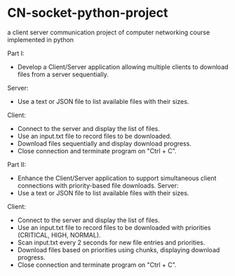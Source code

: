 # CN-socket-python-project
a client server communication project of computer networking course implemented in python

Part I:
- Develop a Client/Server application allowing multiple clients to download files from a server sequentially.

Server:
- Use a text or JSON file to list available files with their sizes.

Client:
- Connect to the server and display the list of files.
- Use an input.txt file to record files to be downloaded.
- Download files sequentially and display download progress.
- Close connection and terminate program on "Ctrl + C".

Part II:
- Enhance the Client/Server application to support simultaneous client connections with priority-based file downloads.
Server:
- Use a text or JSON file to list available files with their sizes.

Client:
- Connect to the server and display the list of files.
- Use an input.txt file to record files to be downloaded with priorities (CRITICAL, HIGH, NORMAL).
- Scan input.txt every 2 seconds for new file entries and priorities.
- Download files based on priorities using chunks, displaying download progress.
- Close connection and terminate program on "Ctrl + C".
